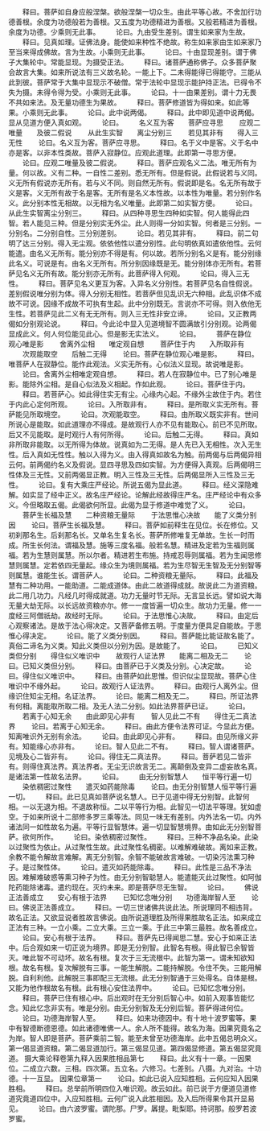<!-- { "loadSidebar": true } -->
　　释曰。菩萨如自身应般涅槃。欲般涅槃一切众生。由此平等心故。不舍加行功德善根。余度为功德般若为善根。又五度为功德精进为善根。又般若精进为善根。余度为功德。少乘则无此事。
　　论曰。九由受生差别。谓生如来家为生故。
　　释曰。见真如理。证佛法身。能使如来种性不绝故。称生如来家由生如来家乃至当来得成佛故。言为生故。小乘则无此事。
　　论曰。十由显现差别。谓于佛子大集轮中。常能显现。为摄受正法。
　　释曰。诸菩萨通称佛子。众多菩萨聚会故言大集。如来所说法有三义故名轮。一能上下。二未得能得已得能守。三能从此到彼。菩萨常于大集中显现示不破僧。常于法轮中显现示能护持正法。已得令不失为摄。未得令得为受。小乘则无此事。
　　论曰。十一由果差别。谓十力无畏不共如来法。及无量功德生为果故。
　　释曰。菩萨修道皆为得如来。如此等果。小乘则无此事。
　　论曰。此中说两偈。
　　释曰。此中即见道中说两偈。显从见道方便入真如观。
　　论曰。
　　名义互为客　　菩萨应寻思
　　应观二唯量　　及彼二假说
　　从此生实智　　离尘分别三
　　若见其非有　　得入三无性
　　论曰。名义互为客。菩萨应寻思。
　　释曰。名于义中是客。义于名中亦是客。以非本性类故。菩萨入寂静位。应观此道理。此即第一寻思方便。
　　论曰。应观二唯量及彼二假说。
　　释曰。菩萨应观名义二法。唯无所有为量。何以故。义有二种。一自性二差别。悉无所有。但是假说。此假说若与义同。义无所有假说亦无所有。若与义不同。则自然无所有。假说即是名。名无所有故于义是客。义无所有故于名是客。无所有是名义本性故。以本性为唯量。若分别作名义。此分别本性无相故。以无相为名义唯量。此即第二如实智方便。
　　论曰。从此生实智离尘分别三。
　　释曰。从四种寻思生四种如实智。何人能得此四智。若人能见三种。但是分别实无外尘。此人则得一分如实智。何者是三分别。一分别名。二分别自性。三分别差别。
　　论曰。若见其非有。
　　释曰。前二句明了达三分别。得入无尘观。依依他性以遣分别性。此句明依真如遣依他性。云何能遣。由名义无所有。能分别亦不得是有。何以故。若所分别名义是有。能分别缘此名义。可说是有。由名义无所有。所分别因缘既是无。能分别体亦无所有。若菩萨见名义无所有故。能分别亦无所有。此菩萨得入何观。
　　论曰。得入三无性。
　　释曰。菩萨见名义更互为客。入异名义分别性。若菩萨见名自性假说。差别假说唯分别为体。得入分别无相性。若菩萨但见乱识无六种相。此乱识体不成故不可说。因缘不成故不可执有生起。此中分别既无。言说亦不可得。则入依他无生性。若菩萨见此二义有无无所有。则入三无性非安立谛。
　　论曰。又正教两偈如分别观论说。
　　释曰。今此论中显入见道境智不圆满故引分别观。论两偈显成此义。何人何位能见此心。但是影无实法义。
　　论曰。
　　菩萨在静位　　观心唯是影
　　舍离外尘相　　唯定观自想
　　菩萨住于内　　入所取非有
　　次观能取空　　后触二无得
　　论曰。菩萨在静位观心唯是影。
　　释曰。唯菩萨人在寂静位。能作此观法。义实无所有。心似法义显现。故说唯是影。
　　论曰。舍离外尘相唯定观自想。
　　释曰。若人在寂静位中。已了别心唯是影。能除外尘相。是自心似法及义相起。作如此观。
　　论曰。菩萨住于内。
　　释曰。若菩萨心。如此得住实无有尘。心缘内心起。不缘外尘故住于内。若住于内此心定何所观。
　　论曰。入所取非有。
　　释曰。是所取义实无所有。菩萨能见所取境空。
　　论曰。次观能取空。
　　释曰。由所取义既实非有。世间所说心是能取。如此道理亦不得成。是故观行人亦不见有能取心。前已不见所取。后又不见能取。是时观行人有何所得。
　　论曰。后触二无得。
　　释曰。真如非所取非能取。以无所得为体故。说真如为二无得。是人先已入无相性。次入无生性。后入真如无性性。触以入得为义。由入得真如故名为触。前两偈与后两偈异相云何。前两偈约名义及假说。显四寻思及四如实智。为方便得入真观。后两偈明三性体及三无性。又前两偈显正教。明入三性及三无性。后两偈显所入三性及三无性。
　　论曰。复有大乘庄严经论。所说五偈为显此道。
　　释曰。经义深隐难解。如实显了经中正义。故名庄严经论。论解此经故得庄严名。庄严经论中有众多义。今但略取五偈。此偈欲何所显。此偈为显于修道中难觉了义。
　　论曰。
　　菩萨生长福及慧　　二种资粮无量际
　　于法思惟心决故　　能了义类分别因
　　论曰。菩萨生长福及慧。
　　释曰。菩萨如前释生在见位。长在修位。又初刹那名生。后刹那名长。又单名生复名长。菩萨所修唯复无单故。生长一时而成。所生长何法。谓福及慧。施等三度名福。般若名慧。精进及定若为生福则属福。若为生慧则属慧。所以尔者。精进若生布施。持戒忍辱则属福。若为生闻思修慧则属慧。定若依四无量起。缘众生为境则属福。若为生尽智无生智及无分别智等则属慧。谁能生长。谓菩萨人。
　　论曰。二种资粮无量际。
　　释曰。此福及慧有二种功用。一能助道。二能成道体。由此二故道得成就。故说此二为道资粮。此二用几功力。凡经几时得成就道。功力无量时节无际。无言显长远。譬如说大海无量大劫无际。以长远故资粮亦尔。修一一度皆遍一切众生。故功力无量。修一一度经三阿僧祇劫。故经时无际。
　　论曰。于法思惟心决故。
　　释曰。由定后心观察诸法。是故于法心得决定。又菩萨备修五明。于度量方便具足自能故。于思惟心得决定。
　　论曰。能了义类分别因。
　　释曰。菩萨能比能证故名能了。真俗二谛名为义类。知此义类但以分别为因。是故能了。
　　论曰。
　　已知义类但分别　　得住似义唯识中
　　故观行人证法界　　能离二相及无二
　　论曰。已知义类但分别。
　　释曰。由菩萨已于义类及分别。心决定故。
　　论曰。得住似义唯识中。
　　释曰。由菩萨如此思惟。但识似尘显现故。菩萨心住唯识中不缘外起。
　　论曰。故观行人证法界。
　　释曰。由观行人离外尘。但缘识住知尘无相。名证法界。
　　论曰。能离二相及无二。
　　释曰。所证法界有何相。离能取所取二相。及无人法二分别。如此法界菩萨已证。
　　论曰。
　　若离于心知无余　　由此即见心非有
　　智人见此二不有　　得住无二真法界
　　论曰。若离于心知无余。
　　释曰。由此方便令法界可证。今显此方便。知离唯识外无别有余法。
　　论曰。由此即见心非有。
　　释曰。由见所缘义非有。知能缘心亦非有。
　　论曰。智人见此二不有。
　　释曰。智人谓诸菩萨。见境及心二皆非有。
　　论曰。得住无二真法界。
　　释曰。菩萨若见二皆非有。则得住真法界。真法界者。无尘无识故言无二。离颠倒及变异二虚妄故名真。是诸法第一性故名法界。
　　论曰。
　　由无分别智慧人　　恒平等行遍一切
　　染依稠密过聚性　　遣灭如药能除毒
　　论曰。由无分别智慧人恒平等行遍一切。
　　释曰。此已见真如菩萨说名慧人。已于见道中得无分别智。此智何相。一以无退为相。不退故称恒。二以平等行为相。此智见一切法平等理。犹如虚空。于如来所说十二部修多罗三乘等法。同见一味无有差别。内外法名一切。内外诸法同一如性故名为遍。平等行显智慧体。遍一切显智慧境界。由如此无分别智菩萨。欲何所作。
　　论曰。染依稠密过聚性。
　　释曰。三种不净品名染。此染以过聚性为依止。从过聚性生故。此过聚性名稠密。以难解难破故。离如来正教。余教不能令解故言难解。离无分别智。余智不能破故言难破。一切染污法熏习种子。是过聚性体。
　　论曰。遣灭如药能除毒。
　　释曰。此性是三品不净法因。难解难破惑等熏习种子为性。由无分别智聪慧人。能遣能灭此过聚性。如阿伽陀药能除诸毒。遣约现在。灭约未来。即是菩萨尽无生智。
　　论曰。
　　佛说正法善成立　　安心有根于法界
　　已知忆念唯分别　　功德海岸智人至
　　论曰。佛说正法善成立。
　　释曰。一切三世诸佛共说此法。所说理同不相违背。故名正法。又欲显说者胜故言佛说。由所说道理胜及所得果胜故名正法。如来成立正法有三种。一立小乘。二立大乘。三立一乘。于此三中第三最胜。故名善成立。
　　论曰。安心有根于法界。
　　释曰。菩萨先已得闻思二慧。安心于如来正法中。后合观如来一切正说为境界。即是无分别智。此智名有根。得此智已余智皆灭。唯此智不可动坏。故名有根。复次于三无流根中。此智为第一。谓未知欲知根。故名有根。复次解脱有三事。一能生解脱。二能持解脱。令住不失。三能用解脱。自利利他。此解脱三事即配三无流根。此无分别智通于三处得名。自体是根。又能为他作根故名有根。此有根心安住法界中。
　　论曰。已知忆念唯分别。
　　释曰。菩萨已住有根心中。后出观时在无分别后智心中。如前入观事皆能忆念。知此忆念非实有。唯是分别。由无分别智及无分别后智。菩萨得进何位。
　　论曰。功德海岸智人至。
　　释曰。如来功德因中。有十地十波罗蜜等。果中有智德断德恩德。如此诸德唯佛一人。余人所不能得。故名为海。因果究竟名之为岸。智人即是菩萨。菩萨乘前二智。能至未曾至功德海岸。此中五偈总明众义。第一偈显道资粮。第二偈显道加行。第三偈显见道。第四偈显修道。第五偈显究竟道。
摄大乘论释卷第九释入因果胜相品第七
　　释曰。此义有十一章。一因果位。二成立六数。三相。四次第。五立名。六修习。七差别。八摄。九对治。十功德。十一互显。
因果位章第一
　　论曰。如此已说入应知胜相。云何应知入因果胜相。
　　释曰。总举前所明四位入唯识观。故云如此。前已说于方便道见道修道究竟道四位中。入应知胜相。云何广说入此胜相因。及入后所得果令其开显易见。
　　论曰。由六波罗蜜。谓陀那。尸罗。羼提。毗梨耶。持诃那。般罗若波罗蜜。
